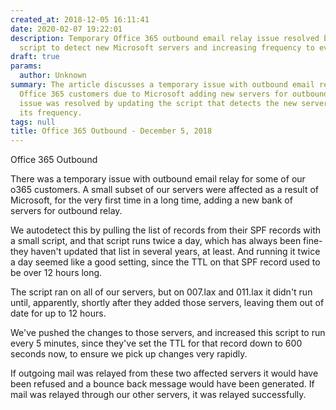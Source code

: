 ```yaml
---
created_at: 2018-12-05 16:11:41
date: 2020-02-07 19:22:01
description: Temporary Office 365 outbound email relay issue resolved by updating
  script to detect new Microsoft servers and increasing frequency to every 5 minutes.
draft: true
params:
  author: Unknown
summary: The article discusses a temporary issue with outbound email relay for some
  Office 365 customers due to Microsoft adding new servers for outbound relay. The
  issue was resolved by updating the script that detects the new servers and increasing
  its frequency.
tags: null
title: Office 365 Outbound - December 5, 2018
---
```



Office 365 Outbound

  

There was a temporary issue with outbound email relay for some of our o365
customers. A small subset of our servers were affected as a result of
Microsoft, for the very first time in a long time, adding a new bank of
servers for outbound relay.

We autodetect this by pulling the list of records from their SPF records with
a small script, and that script runs twice a day, which has always been fine-
they haven't updated that list in several years, at least. And running it
twice a day seemed like a good setting, since the TTL on that SPF record used
to be over 12 hours long.  
  
The script ran on all of our servers, but on 007.lax and 011.lax it didn't run
until, apparently, shortly after they added those servers, leaving them out of
date for up to 12 hours.  
  
We've pushed the changes to those servers, and increased this script to run
every 5 minutes, since they've set the TTL for that record down to 600 seconds
now, to ensure we pick up changes very rapidly.

If outgoing mail was relayed from these two affected servers it would have
been refused and a bounce back message would have been generated. If mail was
relayed through our other servers, it was relayed successfully.

